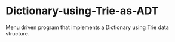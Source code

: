 # Dictionary-using-Trie-as-ADT

Menu driven program that implements a Dictionary using Trie data structure.
